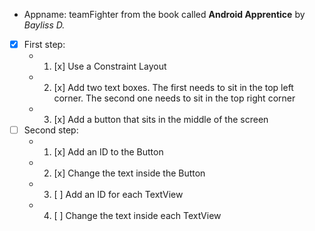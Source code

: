 * Appname: teamFighter from the book called **Android Apprentice** by *Bayliss D.*
* [x] First step:
	* 1. [x] Use a Constraint Layout
	* 2. [x] Add two text boxes. The first needs to sit in the top left corner. The second one needs to sit in the top right corner
	* 3. [x] Add a button that sits in the middle of the screen
* [ ] Second step:
	* 1. [x] Add an ID to the Button
	* 2. [x] Change the text inside the Button
	* 3. [ ] Add an ID for each TextView
	* 4. [ ] Change the text inside each TextView
